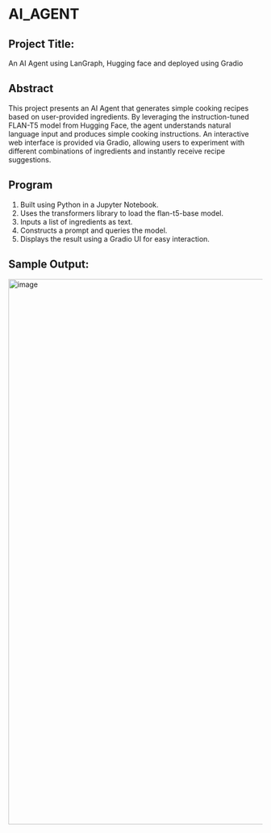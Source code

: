 # AI_AGENT
## Project Title:
An AI Agent using LanGraph, Hugging face and deployed using Gradio
## Abstract
This project presents an AI Agent that generates simple cooking recipes based on user-provided ingredients. By leveraging the instruction-tuned FLAN-T5 model from Hugging Face, the agent understands natural language input and produces simple cooking instructions. An interactive web interface is provided via Gradio, allowing users to experiment with different combinations of ingredients and instantly receive recipe suggestions.

## Program
1. Built using Python in a Jupyter Notebook.
2. Uses the transformers library to load the flan-t5-base model.
3. Inputs a list of ingredients as text.
4. Constructs a prompt and queries the model.
5. Displays the result using a Gradio UI for easy interaction.

## Sample Output:
<img width="1920" height="1080" alt="image" src="https://github.com/user-attachments/assets/f87c4445-23e0-4d97-ba3a-d26b03c4ea09" />

